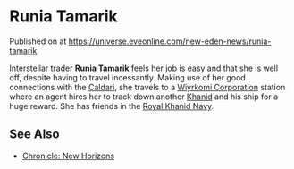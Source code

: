 # Runia Tamarik
Published on  at https://universe.eveonline.com/new-eden-news/runia-tamarik

Interstellar trader **Runia Tamarik** feels her job is easy and that she
is well off, despite having to travel incessantly. Making use of her
good connections with the [Caldari](7unGNsrMFwIWXMMbrM2jfy), she travels to
a [Wiyrkomi Corporation](66psXtrftjRzA7MyKHtb7K) station where
an agent hires her to track down another
[Khanid](1IRIdXfOZrfl5BuFuabOh6) and his ship for a huge reward.
She has friends in the [Royal Khanid Navy](nQJFwBFQzGij9cZKKCrm7).

See Also
--------
- [Chronicle: New Horizons](2Ll1CM0VwRzHR2kfqXKfh1)
